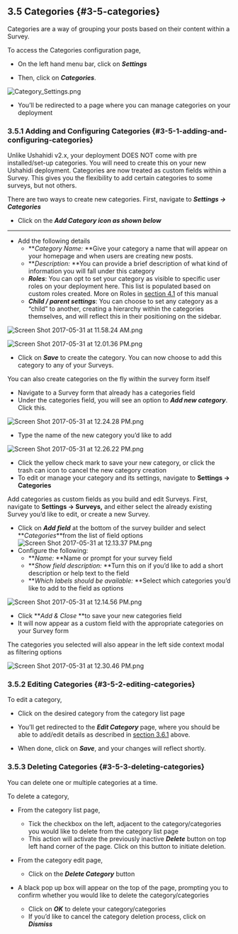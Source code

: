 ## 3.5 Categories {#3-5-categories}

Categories are a way of grouping your posts based on their content within a Survey.

To access the Categories configuration page,

*   On the left hand menu bar, click on **_Settings_**

*   Then, click on **_Categories_**.

![Category_Settings.png](../assets/categorysettings.png)

*   You’ll be redirected to a page where you can manage categories on your deployment

### 3.5.1 Adding and Configuring Categories {#3-5-1-adding-and-configuring-categories}

Unlike Ushahidi v2.x, your deployment DOES NOT come with pre installed/set-up categories. You will need to create this on your new Ushahidi deployment. Categories are now treated as custom fields within a Survey. This gives you the flexibility to add certain categories to some surveys, but not others.

There are two ways to create new categories. First, navigate to **_Settings → Categories_**

*   Click on the **_Add Category icon as shown below_**

****

*   Add the following details
    *   **_Category Name:_ **Give your category a name that will appear on your homepage and when users are creating new posts.
    *   **_Description:_ **You can provide a brief description of what kind of information you will fall under this category
    *   **_Roles_**: You can opt to set your category as visible to specific user roles on your deployment here. This list is populated based on custom roles created. More on Roles in [section 4.1](../4_managing_people_on_your_deployment/41_roles.md) of this manual
    *   **_Child / parent settings_**: You can choose to set any category as a “child” to another, creating a hierarchy within the categories themselves, and will reflect this in their positioning on the sidebar.

![Screen Shot 2017-05-31 at 11.58.24 AM.png](../assets/screen_shot_2017-05-31_at_115824.png)

![Screen Shot 2017-05-31 at 12.01.36 PM.png](../assets/screen_shot_2017-05-31_at_120136.png)

*   Click on **_Save_** to create the category. You can now choose to add this category to any of your Surveys.

You can also create categories on the fly within the survey form itself

*   Navigate to a Survey form that already has a categories field
*   Under the categories field, you will see an option to **_Add new category_**. Click this.

![Screen Shot 2017-05-31 at 12.24.28 PM.png](../assets/screen_shot_2017-05-31_at_122428.png)

*   Type the name of the new category you’d like to add

![Screen Shot 2017-05-31 at 12.26.22 PM.png](../assets/screen_shot_2017-05-31_at_122622.png)

*   Click the yellow check mark to save your new category, or click the trash can icon to cancel the new category creation
*   To edit or manage your category and its settings, navigate to **Settings → Categories**

Add categories as custom fields as you build and edit Surveys. First, navigate to **Settings → Surveys,** and either select the already existing Survey you’d like to edit, or create a new Survey.

*   Click on **_Add field_** at the bottom of the survey builder and select **_Categories_**from the list of field options ![Screen Shot 2017-05-31 at 12.13.37 PM.png](../assets/screen_shot_2017-05-31_at_121337.png)
*   Configure the following:
    *   **_Name:_ **Name or prompt for your survey field
    *   **_Show field description:_ **Turn this on if you’d like to add a short description or help text to the field
    *   **_Which labels should be available:_ **Select which categories you’d like to add to the field as options

![Screen Shot 2017-05-31 at 12.14.56 PM.png](../assets/screen_shot_2017-05-31_at_121456.png)

*   Click **_Add &amp; Close_ **to save your new categories field
*   It will now appear as a custom field with the appropriate categories on your Survey form

The categories you selected will also appear in the left side context modal as filtering options

![Screen Shot 2017-05-31 at 12.30.46 PM.png](../assets/screen_shot_2017-05-31_at_123046.png)

### 3.5.2 Editing Categories {#3-5-2-editing-categories}

To edit a category,

*   Click on the desired category from the category list page

*   You’ll get redirected to the **_Edit Category_** page, where you should be able to add/edit details as described in [section 3.6.1](#3-5-1-adding-and-configuring-categories) above.
*   When done, click on **_Save_**, and your changes will reflect shortly.

### 3.5.3 Deleting Categories {#3-5-3-deleting-categories}

You can delete one or multiple categories at a time.

To delete a category,

*   From the category list page,
    *   Tick the checkbox on the left, adjacent to the category/categories you would like to delete from the category list page
    *   This action will activate the previously inactive **_Delete_** button on top left hand corner of the page. Click on this button to initiate deletion.
*   From the category edit page,
    *   Click on the **_Delete Category_** button

*   A black pop up box will appear on the top of the page, prompting you to confirm whether you would like to delete the category/categories
    *   Click on **_OK_** to delete your category/categories
    *   If you’d like to cancel the category deletion process, click on **_Dismiss_**